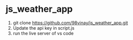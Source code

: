 # js_weather_app

1. git clone https://github.com/98vinay/js_weather_app.git
2. Update the api key in script.js
3. run the live server of vs code
